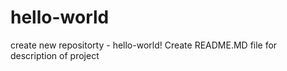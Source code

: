 # hello-world
create new repositorty - hello-world!
Create README.MD file for description of project

